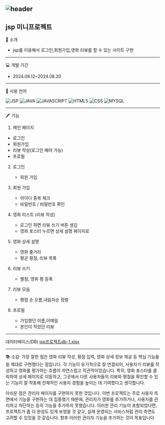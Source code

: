 ![header](https://capsule-render.vercel.app/api?type=wave&color=auto&height=180&section=header&text=Moive%20Review&fontSize=65)
---
jsp 미니프로젝트
--
🔔 소개
+ jsp를 이용해서 로그인,회원가입,영화 리뷰를 할 수 있는 사이트 구현
---
💻 개발 기간
+ 2024.08.12~2024.08.20
---
🚀 사용 언어


![JSP](https://img.shields.io/badge/JSP-5C2D91?style=for-the-badge&logoColor=white)
![JAVA](https://img.shields.io/badge/Java-ED8B00?style=for-the-badge&logo=openjdk&logoColor=white)
![JAVASCRIPT](https://img.shields.io/badge/JavaScript-F7DF1E?style=for-the-badge&logo=JavaScript&logoColor=white)
![HTML5](https://img.shields.io/badge/HTML5-E34F26?style=for-the-badge&logo=html5&logoColor=white)
![CSS](https://img.shields.io/badge/CSS-239120?&style=for-the-badge&logo=css3&logoColor=white)
![MYSQL](https://img.shields.io/badge/MySQL-4285F4?style=for-the-badge&logo=mysql&logoColor=white)

---
🖍 기능

1. 메인 페이지
+ 로그인
+ 회원가입
+ 리뷰 작성(로그인 해야 가능)
+ 프로필
    
2. 로그인
   + 회원 가입

3. 회원 가입
   + 아이디 중복 체크
   + 비밀번호 / 비밀번호 확인

4. 영화 리스트 (리뷰 작성)
   + 로그인 하면 리뷰 쓰기 버튼 생김
   + 영화 포스터 누르면 상세 설명 페이지로

5. 영화 상세 설명
   + 영화 줄거리
   + 평균 평점, 리뷰 목록
     
6. 리뷰 쓰기
   + 별점, 영화 평 등록

7. 리뷰 모음
   + 평점 순 오름,내림차순 정렬
  
8. 프로필
   + 가입했던 이름,이메일
   + 본인이 적었던 리뷰
---
데이터베이스(DB)
[jsp프로젝트db-1.xlsx](https://github.com/user-attachments/files/16685074/jsp.db-1.xlsx)

---
📚 소감: 
가장 잘한 점은 영화 리뷰 작성, 평점 입력, 영화 상세 정보 제공 등 핵심 기능들을 제대로 구현했다는 점입니다.
각 기능이 유기적으로 잘 연결되어, 사용자가 리뷰를 작성하고 영화를 평가하는 흐름이 자연스럽고 직관적이었습니다. 
특히, 영화 포스터를 클릭하여 상세 페이지로 이동하고, 그곳에서 다른 사용자들의 리뷰와 평점을 확인할 수 있는 기능이 잘 작동해 전체적인 사용자 경험을 높이는 데 기여했다고 생각합니다.

아쉬운 점은 관리자 페이지를 구현하지 못한 것입니다. 
이번 프로젝트는 주로 사용자 측면에서 기능을 구현하는 데 집중했기 때문에, 관리자가 영화를 추가하거나, 사용자를 관리하고 차단하는 등의 기능을 추가하지 못했습니다. 
이러한 관리 기능이 포함되었다면, 프로젝트가 좀 더 완성도 있게 보였을 것 같고, 실제 운영되는 서비스처럼 관리 측면도 고려할 수 있었을 것 같습니다. 
향후 이러한 관리자 기능을 추가하는 것이 목표입니다

